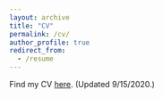 ```yaml
---
layout: archive
title: "CV"
permalink: /cv/
author_profile: true
redirect_from:
  - /resume
---
```


Find my CV [here](../SFOLSON_CV.pdf). (Updated 9/15/2020.)
